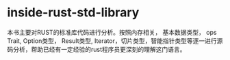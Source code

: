 # inside-rust-std-library
本书主要对RUST的标准库代码进行分析。按照内存相关，  基本数据类型， ops Trait,  Option类型， Result类型,  Iterator，切片类型，智能指针类型等逐一进行源码分析，帮助已经有一定经验的rust程序员更深刻的理解这门语言。
